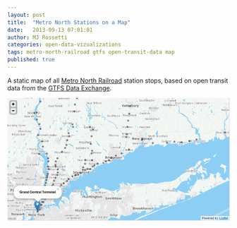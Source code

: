 ```yaml
---
layout: post
title:  "Metro North Stations on a Map"
date:   2013-09-13 07:01:01
author: MJ Rossetti
categories: open-data-vizualizations
tags: metro-north-railroad gtfs open-transit-data map
published: true
---
```


A static map of all [Metro North Railroad](http://www.mta.info/mnr) station stops, based on open transit data from the [GTFS Data Exchange](http://www.gtfs-data-exchange.com/agency/metro-north-railroad/).

![semi-transparent black circles plotted on a map to represent the locations of each station stop. includes circles in New York and Connecticut](/assets/images/metro-north-station-map.png "Metro North Station Map")
